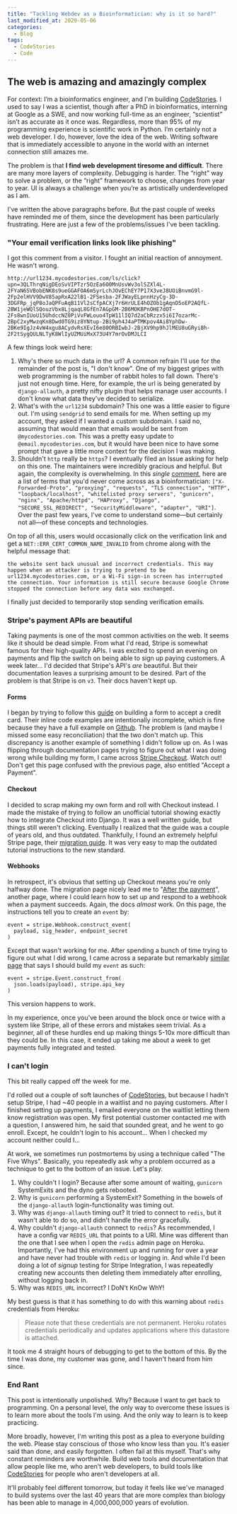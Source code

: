 ```yaml
---
title: "Tackling Webdev as a Bioinformatician: why is it so hard?"
last_modified_at: 2020-05-06
categories:
  - Blog
tags:
  - CodeStories
  - Code
---
```


## The web is amazing and amazingly complex

For context: I’m a bioinformatics engineer, and I'm building [CodeStories](https://mycodestories.com/). I used to say I was a scientist, though after a PhD in bioinformatics, interning at Google as a SWE, and now working full-time as an engineer, “scientist” isn’t as accurate as it once was. Regardless, more than 95% of my programming experience is scientific work in Python. I’m certainly not a web developer. I do, however, love the idea of the web. Writing software that is immediately accessible to anyone in the world with an internet connection still amazes me.

The problem is that **I find web development tiresome and difficult**. There are many more layers of complexity. Debugging is harder. The “right” way to solve a problem, or the “right” framework to choose, changes from year to year. UI is always a challenge when you’re as artistically underdeveloped as I am.

I've written the above paragraphs before. But the past couple of weeks have reminded me of them, since the development has been particularly frustrating. Here are just a few of the problems/issues I've been tackling.

### "Your email verification links look like phishing"

I got this comment from a visitor. I fought an initial reaction of annoyment. He wasn't wrong.

```
http://url1234.mycodestories.com/ls/click?upn=3QLThrqNigDEoSvVIPTzr5OzEa6O0MnUsvWv3olSZXl4L-2FYaN6SVBobENK8s9ueGGAFOA6m5yrLchJOvEChEY7P17X3veJ8UOiBnvmG9l-2Fp2elHVV9DwV85apRxA22lB1-2FSesba-2FJWayELpnnHzyCg-3D-3DGFRp_jqP8oJaQPFuAqB11Vl2sCfpACXj7r6HrULE4hOZOb1gAqnD5oEP2AQfL-2BW1jeWQlSQouzVbx8LjqaqL8GfEn7AGpGM-2B6MOKBPnOHE7dOT-2Fs8wnIUoU15UhdccNZ0PiVvFWLouo4TpW11lIQ7d2aCbRzzx5i6I7ozarMc-2BpC2xyMwzqKn8Dwd0TG9iz8YNtup-2Bi9ph4J4aPTMKpov4Ai8YphDw-2BKe9IgJz4vW4xgu8ACydvRsXEvI6e80ORBIwbJ-2BjXV9hp9hJlMEU8uGRyi8h-2F2tSygQULNLTyK8WlIyUZMUiMxX73U4Y7mrOvDMJLCI
```

A few things look weird here:
1. Why's there so much data in the url? A common refrain I'll use for the remainder of the post is, "I don't know". One of my biggest gripes with web programming is the number of rabbit holes to fall down. There's just not enough time. Here, for example, the url is being generated by `django-allauth`, a pretty nifty plugin that helps manage user accounts. I don't know what data they've decided to serialize.
2. What's with the `url1234` subdomain? This one was a little easier to figure out. I'm using `sendgrid` to send emails for me. When setting up my account, they asked if I wanted a custom subdomain. I said no, assuming that would mean that emails would be sent from `@mycodestories.com`. This was a pretty easy update to `@email.mycodestories.com`, but it would have been nice to have some prompt that gave a little more context for the decision I was making.
3. Shouldn't `http` really be `https`? I eventually filed an Issue asking for help on this one. The maintainers were incredibly gracious and helpful. But again, the complexity is overwhelming. In this _single_ [comment](https://github.com/pennersr/django-allauth/issues/2525#issuecomment-623185453), here are a list of terms that you'd never come across as a bioinformatician: `["X-Forwarded-Proto", "proxying", "requests", "TLS connection", "HTTP", "loopback/localhost", "whitelisted proxy servers", "gunicorn", "nginx", "Apache/httpd", "HAProxy", "Django", "SECURE_SSL_REDIRECT", "SecurityMiddleware", "adapter", "URI"]`. Over the past few years, I've come to understand some—but certainly not all—of these concepts and technologies.

On top of all this, users would occasionally click on the verification link and get a `NET::ERR_CERT_COMMON_NAME_INVALID` from chrome along with the helpful message that:

```
the website sent back unusual and incorrect credentials. This may happen when an attacker is trying to pretend to be url1234.mycodestories.com, or a Wi-Fi sign-in screen has interrupted the connection. Your information is still secure because Google Chrome stopped the connection before any data was exchanged.
```

I finally just decided to temporarily stop sending verification emails.

### Stripe's payment APIs are beautiful

Taking payments is one of the most common activities on the web. It seems like it should be dead simple. From what I'd read, Stripe is somewhat famous for their high-quality APIs. I was excited to spend an evening on payments and flip the switch on being able to sign up paying customers. A week later... I'd decided that Stripe's API's _are_ beautiful. But their documentation leaves a surprising amount to be desired. Part of the problem is that Stripe is on `v3`. Their docs haven't kept up.

#### Forms

I began by trying to follow this [guide](https://stripe.com/docs/payments/accept-a-payment) on building a form to accept a credit card. Their inline code examples are intentionally incomplete, which is fine because they have a full example on [Github](https://github.com/stripe-samples/accept-a-card-payment/blob/master/using-webhooks/client/web/index.html#L19-L28). The problem is (and maybe I missed some easy reconciliation) that the two don't match up. This discrepancy is another example of something I didn't follow up on. As I was flipping through documentation pages trying to figure out what I was doing wrong while building my form, I came across [Stripe Checkout](https://stripe.com/docs/payments/checkout/one-time). Watch out! Don't get this page confused with the previous page, also entitled "Accept a Payment".

#### Checkout

I decided to scrap making my own form and roll with Checkout instead. I made the mistake of trying to follow an unofficial tutorial showing exactly how to integrate Checkout into Django. It was a well written guide, but things still weren't clicking. Eventually I realized that the guide was a couple of years old, and thus outdated. Thankfully, I found an extremely helpful Stripe page, their [migration guide](https://stripe.com/docs/payments/checkout/migration#client-products). It was very easy to map the outdated tutorial instructions to the new standard.

#### Webhooks

In retrospect, it's obvious that setting up Checkout means you're only halfway done. The migration page nicely lead me to "[After the payment](https://stripe.com/docs/payments/checkout/fulfillment#webhooks)", another page, where I could learn how to set up and respond to a webhook when a payment succeeds. Again, the docs _almost_ work. On this page, the instructions tell you to create an `event` by:

```
event = stripe.Webhook.construct_event(
  payload, sig_header, endpoint_secret
)
```

Except that wasn't working for me. After spending a bunch of time trying to figure out what I did wrong, I came across a separate but remarkably [similar page](https://stripe.com/docs/webhooks/build) that says I should build my `event` as such:

```
event = stripe.Event.construct_from(
  json.loads(payload), stripe.api_key
)
```

This version happens to work.

In my experience, once you've been around the block once or twice with a system like Stripe, all of these errors and mistakes seem trivial. As a beginner, all of these hurdles end up making things 5-10x more difficult than they could be. In this case, it ended up taking me about a week to get payments fully integrated and tested.

### I can't login

This bit really capped off the week for me.

I'd rolled out a couple of soft launches of [CodeStories](https://mycodestories.com/), but because I hadn't setup Stripe, I had ~40 people in a waitlist and no paying customers. After I finished setting up payments, I emailed everyone on the waitlist letting them know registration was open. My first potential customer contacted me with a question, I answered him, he said that sounded great, and he went to go enroll. Except, he couldn't login to his account... When I checked my account neither could I...

At work, we sometimes run postmortems by using a technique called "The Five Whys". Basically, you repeatedly ask why a problem occurred as a technique to get to the bottom of an issue. Let's play.

1. Why couldn't I login? Because after some amount of waiting, `gunicorn` SystemExits and the dyno gets rebooted.
2. Why is `gunicorn` performing a SystemExit? Something in the bowels of the `django-allauth` login-functionality was timing out.
3. Why was `django-allauth` timing out? It tried to connect to `redis`, but it wasn't able to do so, and didn't handle the error gracefully.
4. Why couldn't `django-allauth` connect to `redis`? As recommended, I have a config var `REDIS_URL` that points to a URI. Mine was different than the one that I see when I open the `redis` admin page on Heroku. Importantly, I've had this environment up and running for over a year and have never had trouble with `redis` or logging in. And while I'd been doing a lot of _signup_ testing for Stripe Integration, I was repeatedly creating new accounts then deleting them immediately after enrolling, without logging back in.
5. Why was `REDIS_URL` incorrect? I DoN't KnOw WhY!

My best guess is that it has something to do with this warning about `redis` credentials from Heroku:

> Please note that these credentials are not permanent. Heroku rotates credentials periodically and updates applications where this datastore is attached.

It took me 4 straight hours of debugging to get to the bottom of this. By the time I was done, my customer was gone, and I haven't heard from him since.

### End Rant

This post is intentionally unpolished. Why? Because I want to get back to programming. On a personal level, the only way to overcome these issues is to learn more about the tools I'm using. And the only way to learn is to keep practicing.

More broadly, however, I'm writing this post as a plea to everyone building the web. Please stay conscious of those who know less than you. It's easier said than done, and easily forgotten. I often fail at this myself. That's why constant reminders are worthwhile. Build web tools and documentation that allow people like me, who aren't web developers, to build tools like [CodeStories](https://mycodestories.com/) for people who aren't developers at all.

It'll probably feel different tomorrow, but today it feels like we've managed to build systems over the last 40 years that are more complex than biology has been able to manage in 4,000,000,000 years of evolution.
